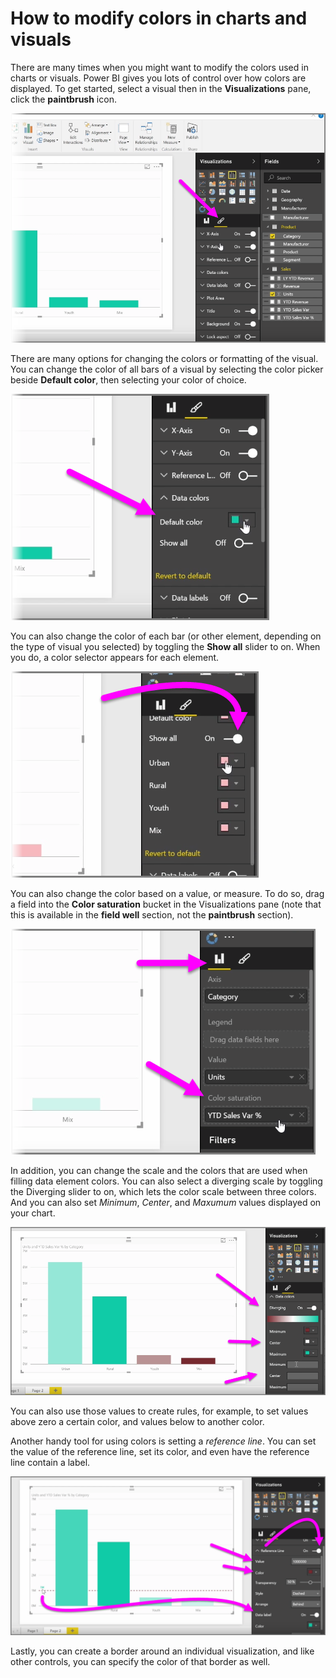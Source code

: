 <properties
   pageTitle="Modify colors in charts and visuals"
   description="Color your visual world with colors, shades, and scale"
   services="powerbi"
   documentationCenter=""
   authors="davidiseminger"
   manager="mblythe"
   backup=""
   editor=""
   tags=""
   qualityFocus="no"
   qualityDate=""
   featuredVideoId="oNME83EAvLw"   
   featuredVideoThumb=""
   courseDuration="5m"/>

<tags
   ms.service="powerbi"
   ms.devlang="NA"
   ms.topic="get-started-article"
   ms.tgt_pltfrm="NA"
   ms.workload="powerbi"
   ms.date="03/01/2017"
   ms.author="davidi"/>

# How to modify colors in charts and visuals

There are many times when you might want to modify the colors used in charts or visuals. Power BI gives you lots of control over how colors are displayed. To get started, select a visual then in the **Visualizations** pane, click the **paintbrush** icon.

![](media/powerbi-learning-3-9a-modifying-colors/3-9a_1.png)

There are many options for changing the colors or formatting of the visual. You can change the color of all bars of a visual by selecting the color picker beside **Default color**, then selecting your color of choice.

![](media/powerbi-learning-3-9a-modifying-colors/3-9a_2.png)

You can also change the color of each bar (or other element, depending on the type of visual you selected) by toggling the **Show all** slider to on. When you do, a color selector appears for each element.

![](media/powerbi-learning-3-9a-modifying-colors/3-9a_3.png)

You can also change the color based on a value, or measure. To do so, drag a field into the **Color saturation** bucket in the Visualizations pane (note that this is available in the **field well** section, not the **paintbrush** section).

![](media/powerbi-learning-3-9a-modifying-colors/3-9a_4.png)

In addition, you can change the scale and the colors that are used when filling data element colors. You can also select a diverging scale by toggling the Diverging slider to on, which lets the color scale between three colors. And you can also set *Minimum*, *Center*, and *Maxumum* values displayed on your chart.

![](media/powerbi-learning-3-9a-modifying-colors/3-9a_5.png)

You can also use those values to create rules, for example, to set values above zero a certain color, and values below to another color.

Another handy tool for using colors is setting a *reference line*. You can set the value of the reference line, set its color, and even have the reference line contain a label.

![](media/powerbi-learning-3-9a-modifying-colors/3-9a_6.png)

Lastly, you can create a border around an individual visualization, and like other controls, you can specify the color of that border as well.
